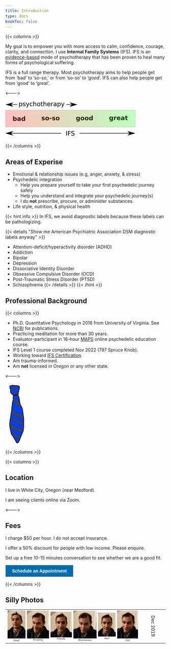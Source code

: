 ```yaml
---
title: Introduction
type: docs
bookToc: false
---
```


{{< columns >}}

My goal is to empower you with more access to calm, confidence,
courage, clarity, and connection. I use **Internal Family Systems**
(IFS). IFS is an [evidence-based](https://www.foundationifs.org/news-articles/79-ifs-an-evidence-based-practice) mode of psychotherapy that has been
proven to heal many forms of psychological suffering.

IFS is a full range therapy. Most psychotherapy aims to help people
get from ‘bad’ to ‘so-so,’ or from ‘so-so’ to ‘good’. IFS can also
help people get from ‘good’ to ‘great’.

<--->

![IFS range](ifs.png)

{{< /columns >}}

## Areas of Experise

- Emotional & relationship issues (e.g, anger, anxiety, & stress)
- Psychedelic integration
  - Help you prepare yourself to take your first psychedelic journey safely
  - Help you understand and integrate your psychedelic journey(s)
  - I do **not** prescribe, procure, or administer substances.
- Life style, nutrition, & physical health

{{< hint info >}}
In IFS, we avoid diagnostic labels because these labels can be pathologizing.

{{< details "Show me American Psychiatric Association DSM diagnostic labels anyway" >}}
- Attention-deficit/hyperactivity disorder (ADHD)
- Addiction
- Bipolar
- Depression
- Dissociative Identity Disorder
- Obsessive Compulsive Disorder (OCD)
- Post-Traumatic Stress Disorder (PTSD)
- Schizophrenia
{{< /details >}}
{{< /hint >}}

## Professional Background

{{< columns >}}

- Ph.D. Quantitative Psychology in 2016 from University of
Virginia. See [NCBI](https://www.ncbi.nlm.nih.gov/sites/myncbi/1JSuQtfn5RykSS/bibliography/56367505/public/?sort=date&direction=ascending) for publications.
- Practicing meditation for more than 30 years.
- Evaluator-participant in 16-hour [MAPS](https://maps.org/) online psychedelic education course.
- IFS Level 1 course completed Nov 2022 (797 Spruce Knob).
- Working toward [IFS Certification](https://ifs-institute.com/trainings/ifs-certification).
- Am trauma-informed.
- Am **not** licensed in Oregon or any other state.

<--->

![Tie](tie_2.png)

{{< /columns >}}

{{< columns >}}

## Location

I live in White City, Oregon (near Medford).

I am seeing clients online via Zoom.

<--->

## Fees

I charge $50 per hour. I do not accept insurance.

I offer a 50% discount for people with low income. Please enquire.

Set up a free 10-15 minutes conversation to see whether we are a good
fit.

<!-- ScheduleOnce button START -->
<button id="SOIBTN_jpintro" style="background: #006DAF; color: #ffffff; padding: 10px 20px; border: 1px solid #c8c8c8; font: bold 14px Arial; cursor: pointer;" data-height="580" data-psz="00" data-so-page="jpintro" data-delay="1">Schedule an Appointment</button>
<script type="text/javascript" src="https://cdn.oncehub.com/mergedjs/so.js"></script>
<!-- ScheduleOnce button END -->

{{< /columns >}}

## Silly Photos

<table>
<tr>
<td>
<picture style="display: block;">
    <source media="(min-width: 1320px)" srcset="line-up-1280.png">
    <source media="(min-width: 840px)" srcset="line-up-800.png">
    <img src="line-up-480.png" alt="facial expressions">
</picture>
</td>
<td><div style="transform: rotate(90deg); white-space: nowrap;">Dec 2019</div></td>
</tr></table>

